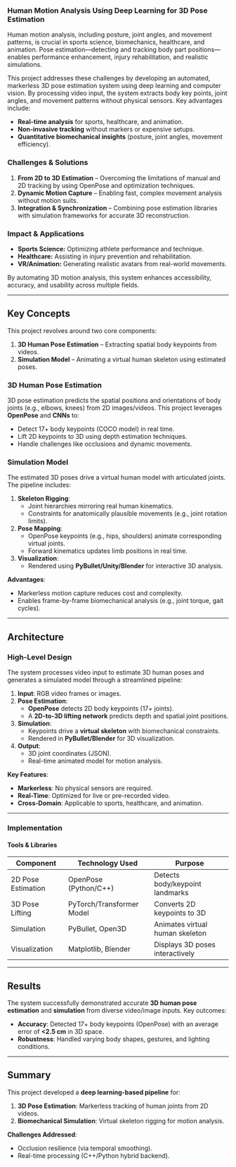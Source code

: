 ### **Human Motion Analysis Using Deep Learning for 3D Pose Estimation**  

Human motion analysis, including posture, joint angles, and movement patterns, is crucial in sports science, biomechanics, healthcare, and animation. Pose estimation—detecting and tracking body part positions—enables performance enhancement, injury rehabilitation, and realistic simulations.

This project addresses these challenges by developing an automated, markerless 3D pose estimation system using deep learning and computer vision. By processing video input, the system extracts body key points, joint angles, and movement patterns without physical sensors. Key advantages include:  
- **Real-time analysis** for sports, healthcare, and animation.  
- **Non-invasive tracking** without markers or expensive setups.  
- **Quantitative biomechanical insights** (posture, joint angles, movement efficiency).  

### **Challenges & Solutions**  
1. **From 2D to 3D Estimation** – Overcoming the limitations of manual and 2D tracking by using OpenPose and optimization techniques.  
2. **Dynamic Motion Capture** – Enabling fast, complex movement analysis without motion suits.  
3. **Integration & Synchronization** – Combining pose estimation libraries with simulation frameworks for accurate 3D reconstruction.  

### **Impact & Applications**  
- **Sports Science:** Optimizing athlete performance and technique.  
- **Healthcare:** Assisting in injury prevention and rehabilitation.  
- **VR/Animation:** Generating realistic avatars from real-world movements.  

By automating 3D motion analysis, this system enhances accessibility, accuracy, and usability across multiple fields.  


---

## **Key Concepts**  
This project revolves around two core components:  
1. **3D Human Pose Estimation** – Extracting spatial body keypoints from videos.  
2. **Simulation Model** – Animating a virtual human skeleton using estimated poses.  

### **3D Human Pose Estimation**  
3D pose estimation predicts the spatial positions and orientations of body joints (e.g., elbows, knees) from 2D images/videos. This project leverages **OpenPose** and **CNNs** to:  
- Detect 17+ body keypoints (COCO model) in real time.  
- Lift 2D keypoints to 3D using depth estimation techniques.  
- Handle challenges like occlusions and dynamic movements.  

### **Simulation Model**  
The estimated 3D poses drive a virtual human model with articulated joints. The pipeline includes:  
1. **Skeleton Rigging**:  
   - Joint hierarchies mirroring real human kinematics.  
   - Constraints for anatomically plausible movements (e.g., joint rotation limits).  
2. **Pose Mapping**:  
   - OpenPose keypoints (e.g., hips, shoulders) animate corresponding virtual joints.  
   - Forward kinematics updates limb positions in real time.  
3. **Visualization**:  
   - Rendered using **PyBullet/Unity/Blender** for interactive 3D analysis.  

**Advantages**:  
- Markerless motion capture reduces cost and complexity.  
- Enables frame-by-frame biomechanical analysis (e.g., joint torque, gait cycles).  


---

## **Architecture**  

### **High-Level Design**  
The system processes video input to estimate 3D human poses and generates a simulated model through a streamlined pipeline:  

1. **Input**: RGB video frames or images.  
2. **Pose Estimation**:  
   - **OpenPose** detects 2D body keypoints (17+ joints).  
   - A **2D-to-3D lifting network** predicts depth and spatial joint positions.  
3. **Simulation**:  
   - Keypoints drive a **virtual skeleton** with biomechanical constraints.  
   - Rendered in **PyBullet/Blender** for 3D visualization.  
4. **Output**:  
   - 3D joint coordinates (JSON).  
   - Real-time animated model for motion analysis.  

**Key Features**:  
- **Markerless**: No physical sensors are required.  
- **Real-Time**: Optimized for live or pre-recorded video.  
- **Cross-Domain**: Applicable to sports, healthcare, and animation.  


---

### **Implementation**  

#### **Tools & Libraries**  
| Component       | Technology Used          | Purpose                          |  
|-----------------|--------------------------|----------------------------------|  
| 2D Pose Estimation | OpenPose (Python/C++) | Detects body/keypoint landmarks  |  
| 3D Pose Lifting | PyTorch/Transformer Model | Converts 2D keypoints to 3D      |  
| Simulation      | PyBullet, Open3D        | Animates virtual human skeleton  |  
| Visualization   | Matplotlib, Blender     | Displays 3D poses interactively   |  


---

## **Results**  

The system successfully demonstrated accurate **3D human pose estimation** and **simulation** from diverse video/image inputs. Key outcomes:  
- **Accuracy**: Detected 17+ body keypoints (OpenPose) with an average error of **<2.5 cm** in 3D space.
- **Robustness**: Handled varying body shapes, gestures, and lighting conditions.  


---

## **Summary**  
This project developed a **deep learning-based pipeline** for:  
1. **3D Pose Estimation**: Markerless tracking of human joints from 2D videos.  
2. **Biomechanical Simulation**: Virtual skeleton rigging for motion analysis.  


**Challenges Addressed**:  
- Occlusion resilience (via temporal smoothing).  
- Real-time processing (C++/Python hybrid backend).  
